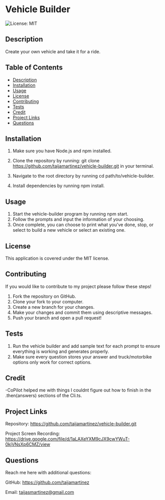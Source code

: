 # Vehicle Builder
![License: MIT](https://img.shields.io/badge/License-MIT-yellow.svg)

## Description
Create your own vehicle and take it for a ride.

## Table of Contents
- [Description](#description)
- [Installation](#installation)
- [Usage](#usage)
- [License](#license)
- [Contributing](#contributing)
- [Tests](#tests)
- [Credit](#credit)
- [Project Links](#project-links)
- [Questions](#questions)

## Installation
1. Make sure you have Node.js and npm installed.
2. Clone the repository by running: git clone https://github.com/taijamartinez/vehicle-builder.git in your terminal.

3. Navigate to the root directory by running cd path/to/vehicle-builder.
4. Install dependencies by running npm install.

## Usage
1. Start the vehicle-builder program by running npm start.
2. Follow the prompts and input the information of your choosing.
3. Once complete, you can choose to print what you've done, stop, or select to build a new vehicle or select an existing one.

## License
This application is covered under the MIT license.

## Contributing
If you would like to contribute to my project please follow these steps!

1. Fork the repository on GitHub.
2. Clone your fork to your computer.
3. Create a new branch for your changes.
4. Make your changes and commit them using descriptive messages.
5. Push your branch and open a pull request!

## Tests
1. Run the vehicle builder and add sample text for each prompt to ensure everything is working and generates properly.
2. Make sure every question stores your answer and truck/motorbike options only work for correct options.

## Credit

-CoPilot helped me with things I couldnt figure out how to finish in the .then(answers) sections of the Cli.ts.


## Project Links
Repository: https://github.com/taijamartinez/vehicle-builder.git

Project Screen Recording: https://drive.google.com/file/d/1aLAXeYXM9cJX9cwYWuT-0kjVNsXp6CMZ/view

## Questions
Reach me here with additional questions:

GitHub: https://github.com/taijamartinez

Email: taijasmartinez@gmail.com
